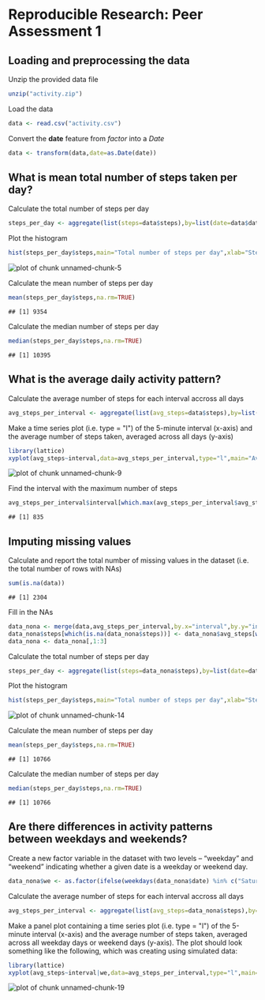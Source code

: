 # Reproducible Research: Peer Assessment 1


## Loading and preprocessing the data
Unzip the provided data file

```r
unzip("activity.zip")
```
Load the data

```r
data <- read.csv("activity.csv")
```
Convert the **date** feature from *factor* into a *Date*

```r
data <- transform(data,date=as.Date(date))
```
## What is mean total number of steps taken per day?
Calculate the total number of steps per day

```r
steps_per_day <- aggregate(list(steps=data$steps),by=list(date=data$date),FUN=sum,na.rm=TRUE)
```
Plot the histogram 

```r
hist(steps_per_day$steps,main="Total number of steps per day",xlab="Steps")
```

![plot of chunk unnamed-chunk-5](figure/unnamed-chunk-5.png) 


Calculate the mean number of steps per day

```r
mean(steps_per_day$steps,na.rm=TRUE)
```

```
## [1] 9354
```
Calculate the median number of steps per day

```r
median(steps_per_day$steps,na.rm=TRUE)
```

```
## [1] 10395
```
## What is the average daily activity pattern?
Calculate the average number of steps for each interval accross all days

```r
avg_steps_per_interval <- aggregate(list(avg_steps=data$steps),by=list(interval=data$interval),FUN=mean,na.rm=TRUE)
```
Make a time series plot (i.e. type = "l") of the 5-minute interval (x-axis) and the average number of steps taken, averaged across all days (y-axis)

```r
library(lattice)
xyplot(avg_steps~interval,data=avg_steps_per_interval,type="l",main="Average number of steps per interval",)
```

![plot of chunk unnamed-chunk-9](figure/unnamed-chunk-9.png) 


Find the interval with the maximum number of steps

```r
avg_steps_per_interval$interval[which.max(avg_steps_per_interval$avg_steps)]
```

```
## [1] 835
```
## Imputing missing values
Calculate and report the total number of missing values in the dataset (i.e. the total number of rows with NAs)

```r
sum(is.na(data))
```

```
## [1] 2304
```
Fill in the NAs

```r
data_nona <- merge(data,avg_steps_per_interval,by.x="interval",by.y="interval")
data_nona$steps[which(is.na(data_nona$steps))] <- data_nona$avg_steps[which(is.na(data_nona$steps))]
data_nona <- data_nona[,1:3]
```
Calculate the total number of steps per day

```r
steps_per_day <- aggregate(list(steps=data_nona$steps),by=list(date=data_nona$date),FUN=sum,na.rm=TRUE)
```
Plot the histogram 

```r
hist(steps_per_day$steps,main="Total number of steps per day",xlab="Steps")
```

![plot of chunk unnamed-chunk-14](figure/unnamed-chunk-14.png) 


Calculate the mean number of steps per day

```r
mean(steps_per_day$steps,na.rm=TRUE)
```

```
## [1] 10766
```
Calculate the median number of steps per day

```r
median(steps_per_day$steps,na.rm=TRUE)
```

```
## [1] 10766
```
## Are there differences in activity patterns between weekdays and weekends?
Create a new factor variable in the dataset with two levels – “weekday” and “weekend” indicating whether a given date is a weekday or weekend day.

```r
data_nona$we <- as.factor(ifelse(weekdays(data_nona$date) %in% c("Saturday","Sunday"), "Weekend", "Weekday")) 
```
Calculate the average number of steps for each interval accross all days

```r
avg_steps_per_interval <- aggregate(list(avg_steps=data_nona$steps),by=list(interval=data_nona$interval,we=data_nona$we),FUN=mean,na.rm=TRUE)
```
Make a panel plot containing a time series plot (i.e. type = "l") of the 5-minute interval (x-axis) and the average number of steps taken, averaged across all weekday days or weekend days (y-axis). The plot should look something like the following, which was creating using simulated data:

```r
library(lattice)
xyplot(avg_steps~interval|we,data=avg_steps_per_interval,type="l",main="Average number of steps per interval",layout = c(1, 2))
```

![plot of chunk unnamed-chunk-19](figure/unnamed-chunk-19.png) 

